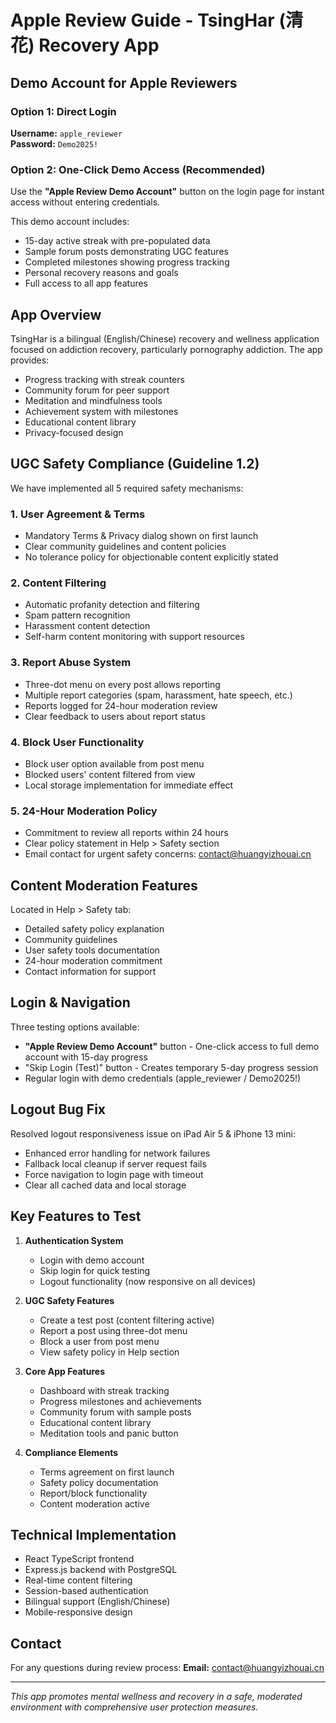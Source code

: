 # Apple Review Guide - TsingHar (清花) Recovery App

## Demo Account for Apple Reviewers

### Option 1: Direct Login
**Username:** `apple_reviewer`  
**Password:** `Demo2025!`

### Option 2: One-Click Demo Access (Recommended)
Use the **"Apple Review Demo Account"** button on the login page for instant access without entering credentials.

This demo account includes:
- 15-day active streak with pre-populated data
- Sample forum posts demonstrating UGC features
- Completed milestones showing progress tracking
- Personal recovery reasons and goals
- Full access to all app features

## App Overview

TsingHar is a bilingual (English/Chinese) recovery and wellness application focused on addiction recovery, particularly pornography addiction. The app provides:

- Progress tracking with streak counters
- Community forum for peer support  
- Meditation and mindfulness tools
- Achievement system with milestones
- Educational content library
- Privacy-focused design

## UGC Safety Compliance (Guideline 1.2)

We have implemented all 5 required safety mechanisms:

### 1. User Agreement & Terms
- Mandatory Terms & Privacy dialog shown on first launch
- Clear community guidelines and content policies
- No tolerance policy for objectionable content explicitly stated

### 2. Content Filtering
- Automatic profanity detection and filtering
- Spam pattern recognition
- Harassment content detection
- Self-harm content monitoring with support resources

### 3. Report Abuse System
- Three-dot menu on every post allows reporting
- Multiple report categories (spam, harassment, hate speech, etc.)
- Reports logged for 24-hour moderation review
- Clear feedback to users about report status

### 4. Block User Functionality
- Block user option available from post menu
- Blocked users' content filtered from view
- Local storage implementation for immediate effect

### 5. 24-Hour Moderation Policy
- Commitment to review all reports within 24 hours
- Clear policy statement in Help > Safety section
- Email contact for urgent safety concerns: contact@huangyizhouai.cn

## Content Moderation Features

Located in Help > Safety tab:
- Detailed safety policy explanation
- Community guidelines
- User safety tools documentation
- 24-hour moderation commitment
- Contact information for support

## Login & Navigation

Three testing options available:
- **"Apple Review Demo Account"** button - One-click access to full demo account with 15-day progress
- "Skip Login (Test)" button - Creates temporary 5-day progress session
- Regular login with demo credentials (apple_reviewer / Demo2025!)

## Logout Bug Fix

Resolved logout responsiveness issue on iPad Air 5 & iPhone 13 mini:
- Enhanced error handling for network failures
- Fallback local cleanup if server request fails
- Force navigation to login page with timeout
- Clear all cached data and local storage

## Key Features to Test

1. **Authentication System**
   - Login with demo account
   - Skip login for quick testing
   - Logout functionality (now responsive on all devices)

2. **UGC Safety Features**
   - Create a test post (content filtering active)
   - Report a post using three-dot menu
   - Block a user from post menu
   - View safety policy in Help section

3. **Core App Features**
   - Dashboard with streak tracking
   - Progress milestones and achievements
   - Community forum with sample posts
   - Educational content library
   - Meditation tools and panic button

4. **Compliance Elements**
   - Terms agreement on first launch
   - Safety policy documentation
   - Report/block functionality
   - Content moderation active

## Technical Implementation

- React TypeScript frontend
- Express.js backend with PostgreSQL
- Real-time content filtering
- Session-based authentication
- Bilingual support (English/Chinese)
- Mobile-responsive design

## Contact

For any questions during review process:
**Email:** contact@huangyizhouai.cn

---

*This app promotes mental wellness and recovery in a safe, moderated environment with comprehensive user protection measures.*
